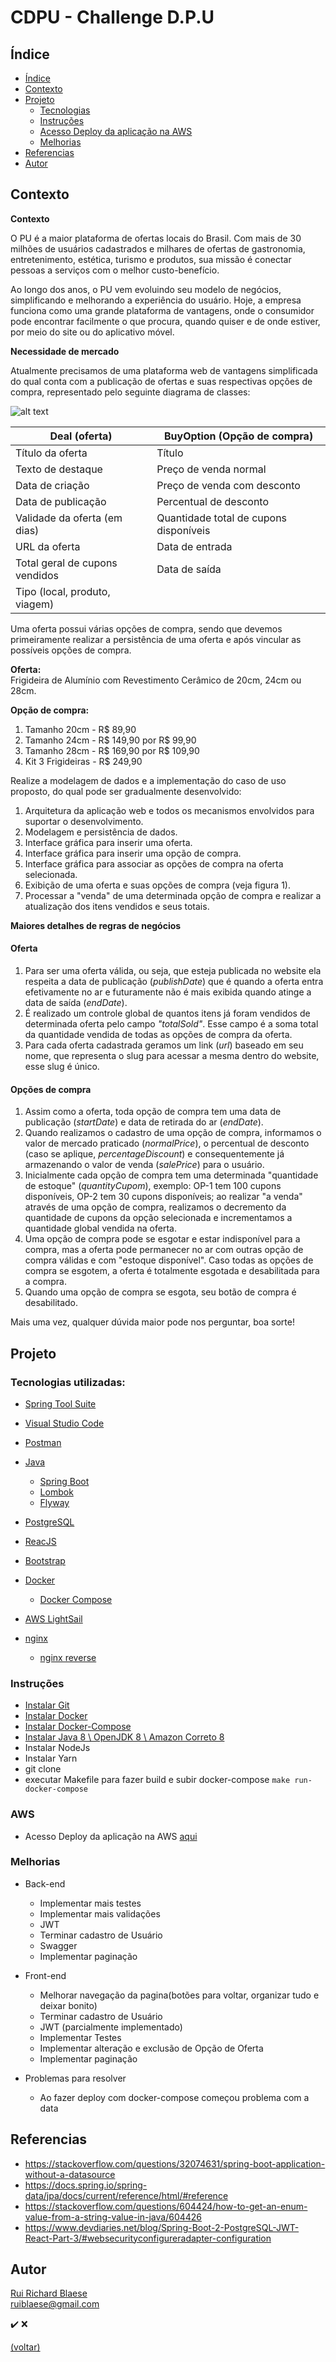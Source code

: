 # CDPU - Challenge D.P.U

## Índice

- [Índice](#índice)
- [Contexto](#contexto)
- [Projeto](#projeto)  
  - [Tecnologias](#tecnologias-utilizadas)
  - [Instruções](#instruções)
  - [Acesso Deploy da aplicação na AWS](#aws)
  - [Melhorias](#melhorias)
- [Referencias](#referencias)
- [Autor](#autor)

## Contexto
**Contexto**

O PU é a maior plataforma de ofertas locais do Brasil. Com mais de 30 milhões de usuários cadastrados e milhares de ofertas de gastronomia, entretenimento, estética, turismo e produtos, sua missão é conectar pessoas a serviços com o melhor custo-benefício. 

Ao longo dos anos, o PU vem evoluindo seu modelo de negócios, simplificando e melhorando a experiência do usuário. Hoje, a empresa funciona como uma grande plataforma de vantagens, onde o consumidor pode encontrar facilmente o que procura, quando quiser e de onde estiver, por meio do site ou do aplicativo móvel.

**Necessidade de mercado**

Atualmente precisamos de uma plataforma web de vantagens simplificada do qual conta com a publicação de ofertas e suas respectivas opções de compra, representado pelo seguinte diagrama de classes:

![alt text](https://github.com/PeixeUrbano/challenge-developer/raw/master/UML-Model-2.png) 

| Deal (oferta)  | BuyOption (Opção de compra)  |
|---|---|
| Título da oferta | Título  |
| Texto de destaque | Preço de venda normal  |
| Data de criação | Preço de venda com desconto  |
| Data de publicação | Percentual de desconto |
| Validade da oferta (em dias) | Quantidade total de cupons disponíveis |
| URL da oferta | Data de entrada |
| Total geral de cupons vendidos | Data de saída | 
| Tipo (local, produto, viagem) |  |


Uma oferta possui várias opções de compra, sendo que devemos primeiramente realizar a persistência de uma oferta e após vincular as possíveis opções de compra.


**Oferta:**<br>
Frigideira de Alumínio com Revestimento Cerâmico de 20cm, 24cm ou 28cm.
 
**Opção de compra:**<br>
1. Tamanho 20cm - R$ 89,90
2. Tamanho 24cm - R$ 149,90 por R$ 99,90
3. Tamanho 28cm - R$ 169,90 por R$ 109,90
4. Kit 3 Frigideiras - R$ 249,90 

Realize a modelagem de dados e a implementação do caso de uso proposto, do qual pode ser gradualmente desenvolvido:

1. Arquitetura da aplicação web e todos os mecanismos envolvidos para suportar o desenvolvimento.
2. Modelagem e persistência de dados.
3. Interface gráfica para inserir uma oferta.
4. Interface gráfica para inserir uma opção de compra.
5. Interface gráfica para associar as opções de compra na oferta selecionada.
6. Exibição de uma oferta e suas opções de compra (veja figura 1).
7. Processar a "venda" de uma determinada opção de compra e realizar a atualização dos itens vendidos e seus totais.

**Maiores detalhes de regras de negócios**

#### Oferta

1. Para ser uma oferta válida, ou seja, que esteja publicada no website ela respeita a data de publicação (_publishDate_) que é quando a oferta entra efetivamente no ar e futuramente não é mais exibida quando atinge a data de saída (_endDate_).
2. É realizado um controle global de quantos itens já foram vendidos de determinada oferta pelo campo _"totalSold"_. Esse campo é a soma total da quantidade vendida de todas as opções de compra da oferta.
3. Para cada oferta cadastrada geramos um link (_url_) baseado em seu nome, que representa o slug para acessar a mesma dentro do website, esse slug é único.

#### Opções de compra

1. Assim como a oferta, toda opção de compra tem uma data de publicação (_startDate_) e data de retirada do ar (_endDate_).
2. Quando realizamos o cadastro de uma opção de compra, informamos o valor de mercado praticado (_normalPrice_), o percentual de desconto (caso se aplique, _percentageDiscount_) e consequentemente já armazenando o valor de venda (_salePrice_) para o usuário.
3. Inicialmente cada opção de compra tem uma determinada "quantidade de estoque" (_quantityCupom_), exemplo: OP-1 tem 100 cupons disponíveis, OP-2 tem 30 cupons disponíveis; ao realizar "a venda" através de uma opção de compra, realizamos o decremento da quantidade de cupons da opção selecionada e incrementamos a quantidade global vendida na oferta.
4. Uma opção de compra pode se esgotar e estar indisponível para a compra, mas a oferta pode permanecer no ar com outras opção de compra válidas e com "estoque disponível". Caso todas as opções de compra se esgotem, a oferta é totalmente esgotada e desabilitada para a compra.
5. Quando uma opção de compra se esgota, seu botão de compra é desabilitado.

Mais uma vez, qualquer dúvida maior pode nos perguntar, boa sorte!


## Projeto
### Tecnologias utilizadas: 
- [Spring Tool Suite]()
- [Visual Studio Code](https://code.visualstudio.com/)
- [Postman](https://www.getpostman.com/downloads/)
- [Java](https://pt.wikipedia.org/wiki/Java_(linguagem_de_programa%C3%A7%C3%A3o))
  - [Spring Boot](https://spring.io/projects/spring-boot)
  - [Lombok](https://projectlombok.org/)
  - [Flyway](https://flywaydb.org/)
- [PostgreSQL](https://www.postgresql.org/)

- [ReacJS]()
- [Bootstrap]()
- [Docker](https://www.docker.com/)
  - [Docker Compose](https://docs.docker.com/compose/)
- [AWS LightSail](https://aws.amazon.com/pt/lightsail/)
- [nginx](https://docs.nginx.com/nginx/admin-guide/web-server/reverse-proxy/)
  - [nginx reverse](https://docs.nginx.com/nginx/admin-guide/web-server/reverse-proxy/)

### Instruções
- [Instalar Git](https://www.digitalocean.com/community/tutorials/como-instalar-o-git-no-ubuntu-18-04-pt)
- [Instalar Docker](https://docs.docker.com/install/linux/docker-ce/ubuntu/)
- [Instalar Docker-Compose](https://docs.docker.com/compose/install/)
- [Instalar Java 8 \ OpenJDK 8 \ Amazon Correto 8](https://docs.aws.amazon.com/pt_br/corretto/latest/corretto-8-ug/generic-linux-install.html)
- Instalar NodeJs
- Instalar Yarn
- git clone
- executar Makefile para fazer build e subir docker-compose
`make run-docker-compose`

### AWS
- Acesso Deploy da aplicação na AWS [aqui](http://34.224.132.153/)

### Melhorias
- Back-end    
  - Implementar mais testes
  - Implementar mais validações
  - JWT 
  - Terminar cadastro de Usuário
  - Swagger
  - Implementar paginação

- Front-end
  - Melhorar navegação da pagina(botões para voltar, organizar tudo e deixar bonito)
  - Terminar cadastro de Usuário
  - JWT (parcialmente implementado)
  - Implementar Testes
  - Implementar alteração e exclusão de Opção de Oferta
  - Implementar paginação
 
- Problemas para resolver
  - Ao fazer deploy com docker-compose começou problema com a data  



## Referencias
 - https://stackoverflow.com/questions/32074631/spring-boot-application-without-a-datasource
 - https://docs.spring.io/spring-data/jpa/docs/current/reference/html/#reference
 - https://stackoverflow.com/questions/604424/how-to-get-an-enum-value-from-a-string-value-in-java/604426
 - https://www.devdiaries.net/blog/Spring-Boot-2-PostgreSQL-JWT-React-Part-3/#websecurityconfigureradapter-configuration
## Autor
[Rui Richard Blaese](https://www.linkedin.com/in/ruiblaese/)   
ruiblaese@gmail.com

:heavy_check_mark: 
:x:


[(voltar)](#índice)
